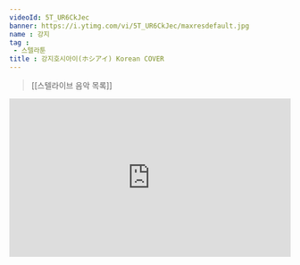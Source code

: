 ```yaml
---
videoId: 5T_UR6CkJec
banner: https://i.ytimg.com/vi/5T_UR6CkJec/maxresdefault.jpg
name : 강지
tag : 
 - 스텔라툰
title : 강지호시아이(ホシアイ) Korean COVER
---
```

> [[스텔라이브 음악 목록]]
<div style="position:relative;width:100%;padding-bottom:56.25%"><iframe style="width:100%;height:100%; position:absolute"  src="https://www.youtube.com/embed/5T_UR6CkJec"  frameborder="0" allow="accelerometer; autoplay; clipboard-write; encrypted-media; gyroscope; picture-in-picture; web-share" allowfullscreen></iframe></div>